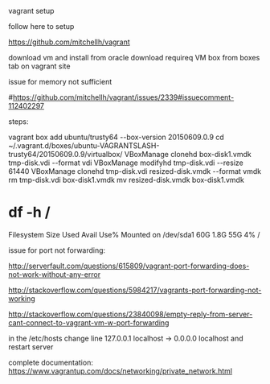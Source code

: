 vagrant setup

follow here to setup 

https://github.com/mitchellh/vagrant

download vm and install from oracle 
download requireq VM box from boxes tab on vagrant site

issue for memory not sufficient

#https://github.com/mitchellh/vagrant/issues/2339#issuecomment-112402297

steps: 

vagrant box add ubuntu/trusty64 --box-version 20150609.0.9
cd ~/.vagrant.d/boxes/ubuntu-VAGRANTSLASH-trusty64/20150609.0.9/virtualbox/
VBoxManage clonehd box-disk1.vmdk tmp-disk.vdi --format vdi
VBoxManage modifyhd tmp-disk.vdi --resize 61440
VBoxManage clonehd tmp-disk.vdi resized-disk.vmdk --format vmdk
rm tmp-disk.vdi box-disk1.vmdk
mv resized-disk.vmdk box-disk1.vmdk


# df -h /
Filesystem      Size  Used Avail Use% Mounted on
/dev/sda1        60G  1.8G   55G   4% /


issue for port not forwarding:

http://serverfault.com/questions/615809/vagrant-port-forwarding-does-not-work-without-any-error

http://stackoverflow.com/questions/5984217/vagrants-port-forwarding-not-working

http://stackoverflow.com/questions/23840098/empty-reply-from-server-cant-connect-to-vagrant-vm-w-port-forwarding



in the /etc/hosts change line 
127.0.0.1 localhost -> 0.0.0.0 localhost
and restart server


complete documentation:
https://www.vagrantup.com/docs/networking/private_network.html